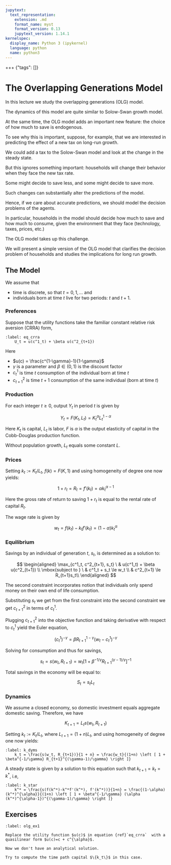 ```yaml
---
jupytext:
  text_representation:
    extension: .md
    format_name: myst
    format_version: 0.13
    jupytext_version: 1.14.1
kernelspec:
  display_name: Python 3 (ipykernel)
  language: python
  name: python3
---
```


+++ {"tags": []}

# The Overlapping Generations Model

In this lecture we study the overlapping generations (OLG) model.

The dynamics of this model are quite similar to Solow-Swan growth model.

At the same time, the OLG model adds an important new feature: the choice of
how much to save is endogenous.

To see why this is important, suppose, for example, that we are interested in
predicting the effect of a new tax on long-run growth.

We could add a tax to the Solow-Swan model and look at the change in the
steady state.

But this ignores something important: households will change their behavior
when they face the new tax rate.

Some might decide to save less, and some might decide to save more.

Such changes can substantially alter the predictions of the model.

Hence, if we care about accurate predictions, we should model the decision
problems of the agents.

In particular, households in the model should decide how much to save and how
much to consume, given the environment that they face (technology, taxes,
prices, etc.)

The OLG model takes up this challenge.

We will present a simple version of the OLG model that clarifies the decision
problem of households and studies the implications for long run growth.


## The Model

We assume that

- time is discrete, so that $t=0, 1, \ldots$ and
- individuals born at time $t$ live for two periods: $t$ and $t + 1$.


### Preferences

Suppose that the utility functions take the familiar constant relative risk
aversion (CRRA) form,

```{math}
:label: eq_crra
    U_t = u(c^1_t) + \beta u(c^2_{t+1}) 
```

Here

- $u(c) = \frac{c^{1-\gamma}-1}{1-\gamma}$
- $\gamma$ is a parameter and $\beta \in (0, 1)$ is the discount factor
- $c^1_t$ is time $t$ consumption of the individual born at time $t$
- $c^2_{t+1}$ is time $t+1$ consumption of the same individual (born at time $t$)

### Production

For each integer $t \geq 0$, output $Y_t$ in period $t$ is given by 

$$
    Y_t = F(K_t, L_t) = K_t^{\alpha} L_t^{1-\alpha}
$$

Here $K_t$ is capital, $L_t$ is labor, $F$ is   $\alpha$ is the output elasticity of capital in the Cobb-Douglas production function.

Without population growth, $L_t$ equals some constant $L$.

### Prices

Setting $k_t := K_t / L_t$, $f(k)=F(K, 1)$ and using homogeneity of degree one now yields:

$$
    1 + r_t = R_t = f'(k_t) = \alpha k^{\alpha-1}_t
$$

Here the gross rate of return to saving $1 + r_t$ is equal to the rental rate of capital $R_t$.

The wage rate is given by

$$
    w_t = f(k_t) - k_t f'(k_t) = (1-\alpha) k^{\alpha}_t
$$



### Equilibrium

Savings by an individual of generation $t$, $s_t$, is determined as a
solution to:

$$
    \begin{aligned}
    \max_{c^1_t, c^2_{t+1}, s_t} \ & u(c^1_t) + \beta u(c^2_{t+1}) \\
    \mbox{subject to } \ & c^1_t + s_t \le w_t \\
                         & c^2_{t+1} \le R_{t+1}s_t\\
    \end{aligned}
$$

The second constraint incorporates notion that individuals only spend
money on their own end of life consumption.

Substituting $s_t$ we get from the first constraint into the second constraint we get $c^2_{t+1}$ in terms of $c^1_t$. 

Plugging $c^2_{t+1}$ into the objective function and taking derivative with respect to $c^1_t$ yield the Euler equation,

$$
    (c^1_t)^{-\gamma} = \beta R^{1-\gamma}_{t+1}  (w_t - c^1_t)^{-\gamma}
$$

Solving for consumption and thus for savings,

$$
    s_t = s(w_t, R_{t+1}) = w_t \left [ 1 + \beta^{-1/\gamma} R_{t+1}^{(\gamma-1)/\gamma} \right ]^{-1}
$$

Total savings in the economy will be equal to:

$$
    S_t = s_t L_t
$$



### Dynamics

We assume a closed economy, so domestic investment equals aggregate domestic
saving. Therefore, we have

$$
    K_{t+1} = L_t s(w_t, R_{t+1})
$$

Setting $k_t := K_t / L_t$, where $L_{t+1} = (1 + n) L_t,$ and using homogeneity of degree one now yields:

```{math}
:label: k_dyms
    k_t = \frac{s(w_t, R_{t+1})}{1 + n} = \frac{w_t}{(1+n) \left [ 1 + \beta^{-1/\gamma} R_{t+1}^{(\gamma-1)/\gamma} \right ]}
```



A steady state is given by a solution to this equation such that
$k_{t+1} = k_t = k^*$, i.e,

```{math}
:label: k_star
    k^* = \frac{s(f(k^*)-k^*f'(k^*), f'(k^*))}{1+n} = \frac{(1-\alpha)(k^*)^{\alpha}}{(1+n) \left [ 1 + \beta^{-1/\gamma} (\alpha (k^*)^{\alpha-1})^{(\gamma-1)/\gamma} \right ]}
```


## Exercises

```{exercise}
:label: olg_ex1

Replace the utility function $u(c)$ in equation {ref}`eq_crra`  with a quasilinear form $u(c)=c + c^{\alpha}$.

Now we don't have an analytical solution. 

Try to compute the time path capital $\{k_t\}$ in this case.
```

